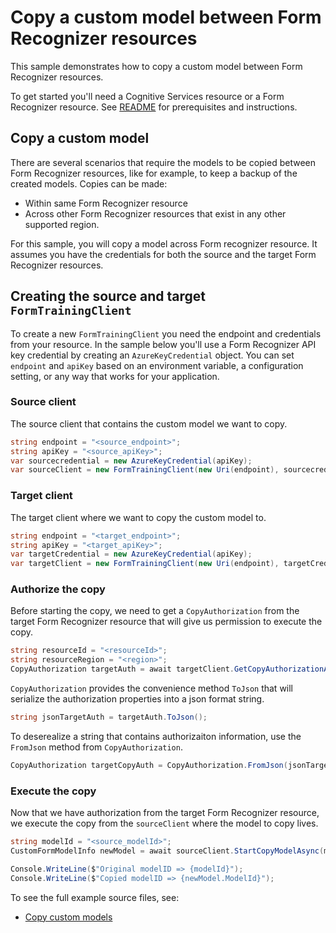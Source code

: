 # Copy a custom model between Form Recognizer resources

This sample demonstrates how to copy a custom model between Form Recognizer resources.

To get started you'll need a Cognitive Services resource or a Form Recognizer resource.  See [README][README] for prerequisites and instructions.

## Copy a custom model
There are several scenarios that require the models to be copied between Form Recognizer resources, like for example, to keep a backup of the created models.
Copies can be made:
- Within same Form Recognizer resource
- Across other Form Recognizer resources that exist in any other supported region.

For this sample, you will copy a model across Form recognizer resource. It assumes you have the credentials for both the source and the target Form Recognizer resources.

## Creating the source and target `FormTrainingClient`

To create a new `FormTrainingClient` you need the endpoint and credentials from your resource. In the sample below you'll use a Form Recognizer API key credential by creating an `AzureKeyCredential` object.
You can set `endpoint` and `apiKey` based on an environment variable, a configuration setting, or any way that works for your application.

### Source client
The source client that contains the custom model we want to copy.

```C# Snippet:FormRecognizerSample6CreateCopySourceClient
string endpoint = "<source_endpoint>";
string apiKey = "<source_apiKey>";
var sourcecredential = new AzureKeyCredential(apiKey);
var sourceClient = new FormTrainingClient(new Uri(endpoint), sourcecredential);
```

### Target client
The target client where we want to copy the custom model to.

```C# Snippet:FormRecognizerSample6CreateCopyTargetClient
string endpoint = "<target_endpoint>";
string apiKey = "<target_apiKey>";
var targetCredential = new AzureKeyCredential(apiKey);
var targetClient = new FormTrainingClient(new Uri(endpoint), targetCredential);
```

### Authorize the copy
Before starting the copy, we need to get a `CopyAuthorization` from the target Form Recognizer resource that will give us permission to execute the copy.
```C# Snippet:FormRecognizerSample6GetCopyAuthorization
string resourceId = "<resourceId>";
string resourceRegion = "<region>";
CopyAuthorization targetAuth = await targetClient.GetCopyAuthorizationAsync(resourceId, resourceRegion);
```

`CopyAuthorization` provides the convenience method `ToJson` that will serialize the authorization properties into a json format string.
```C# Snippet:FormRecognizerSample6ToJson
string jsonTargetAuth = targetAuth.ToJson();
```

To deserealize a string that contains authorizaiton information, use the `FromJson` method from `CopyAuthorization`.
```C# Snippet:FormRecognizerSample6FromJson
CopyAuthorization targetCopyAuth = CopyAuthorization.FromJson(jsonTargetAuth);
```

### Execute the copy
Now that we have authorization from the target Form Recognizer resource, we execute the copy from the `sourceClient` where the model to copy lives.

```C# Snippet:FormRecognizerSample6CopyModel
string modelId = "<source_modelId>";
CustomFormModelInfo newModel = await sourceClient.StartCopyModelAsync(modelId, targetCopyAuth).WaitForCompletionAsync();

Console.WriteLine($"Original modelID => {modelId}");
Console.WriteLine($"Copied modelID => {newModel.ModelId}");
```


To see the full example source files, see:
* [Copy custom models](https://github.com/Azure/azure-sdk-for-net/blob/master/sdk/formrecognizer/Azure.AI.FormRecognizer/tests/samples/Sample8_CopyModel.cs)

[README]: https://github.com/Azure/azure-sdk-for-net/tree/master/sdk/formrecognizer/Azure.AI.FormRecognizer#getting-started